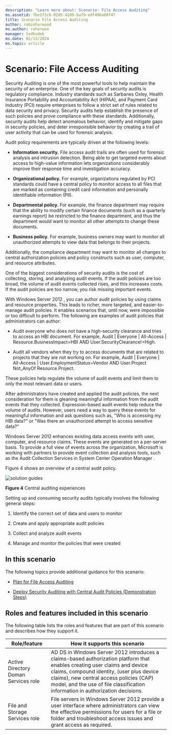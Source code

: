 ```yaml
---
description: "Learn more about: Scenario: File Access Auditing"
ms.assetid: 7be1f2cb-02d5-4209-ba79-edf496a88f47
title: Scenario File Access Auditing
author: robinharwood
ms.author: roharwoo
manager: tedhudek
ms.date: 02/13/2024
ms.topic: article
---
```


# Scenario: File Access Auditing

Security Auditing is one of the most powerful tools to help maintain the security of an enterprise. One of the key goals of security audits is regulatory compliance. Industry standards such as Sarbanes Oxley, Health Insurance Portability and Accountability Act (HIPAA), and Payment Card Industry (PCI) require enterprises to follow a strict set of rules related to data security and privacy. Security audits help establish the presence of such policies and prove compliance with these standards. Additionally, security audits help detect anomalous behavior, identify and mitigate gaps in security policies, and deter irresponsible behavior by creating a trail of user activity that can be used for forensic analysis.

Audit policy requirements are typically driven at the following levels:

-   **Information security.** File access audit trails are often used for forensic analysis and intrusion detection. Being able to get targeted events about access to high-value information lets organizations considerably improve their response time and investigation accuracy.

-   **Organizational policy.** For example, organizations regulated by PCI standards could have a central policy to monitor access to all files that are marked as containing credit card information and personally identifiable information (PII).

-   **Departmental policy.** For example, the finance department may require that the ability to modify certain finance documents (such as a quarterly earnings report) be restricted to the finance department, and thus the department would want to monitor all other attempts to change these documents.

-   **Business policy.** For example, business owners may want to monitor all unauthorized attempts to view data that belongs to their projects.

Additionally, the compliance department may want to monitor all changes to central authorization policies and policy constructs such as user, computer, and resource attributes.

One of the biggest considerations of security audits is the cost of collecting, storing, and analyzing audit events. If the audit policies are too broad, the volume of audit events collected rises, and this increases costs. If the audit policies are too narrow, you risk missing important events.

With  Windows Server 2012 , you can author audit policies by using claims and resource properties. This leads to richer, more targeted, and easier-to-manage audit policies. It enables scenarios that, until now, were impossible or too difficult to perform. The following are examples of audit policies that administrators can author:

-   Audit everyone who does not have a high-security clearance and tries to access an HBI document. For example, Audit | Everyone | All-Access | Resource.BusinessImpact=HBI AND User.SecurityClearance!=High.

-   Audit all vendors when they try to access documents that are related to projects that they are not working on. For example, Audit | Everyone | All-Access | User.EmploymentStatus=Vendor AND User.Project Not_AnyOf Resource.Project.

These policies help regulate the volume of audit events and limit them to only the most relevant data or users.

After administrators have created and applied the audit policies, the next consideration for them is gleaning meaningful information from the audit events that they collected. Expression-based audit events help reduce the volume of audits. However, users need a way to query these events for meaningful information and ask questions such as, "Who is accessing my HBI data?" or "Was there an unauthorized attempt to access sensitive data?"

 Windows Server 2012  enhances existing data access events with user, computer, and resource claims. These events are generated on a per-server basis. To provide a full view of events across the organization, Microsoft is working with partners to provide event collection and analysis tools, such as the Audit Collection Services in System Center Operation Manager .

Figure 4 shows an overview of a central audit policy.

![solution guides](media/Scenario--File-Access-Auditing/DynamicAccessControl_RevGuide_4.JPG)

**Figure 4** Central auditing experiences

Setting up and consuming security audits typically involves the following general steps:

1.  Identify the correct set of data and users to monitor

2.  Create and apply appropriate audit policies

3.  Collect and analyze audit events

4.  Manage and monitor the policies that were created

## In this scenario
The following topics provide additional guidance for this scenario:

-   [Plan for File Access Auditing](Plan-for-File-Access-Auditing.md)

-   [Deploy Security Auditing with Central Audit Policies &#40;Demonstration Steps&#41;](Deploy-Security-Auditing-with-Central-Audit-Policies--Demonstration-Steps-.md)

## <a name="BKMK_NEW"></a>Roles and features included in this scenario
The following table lists the roles and features that are part of this scenario and describes how they support it.

|Role/feature|How it supports this scenario|
|-----------------|---------------------------------|
|Active Directory Doman Services role|AD DS in  Windows Server 2012  introduces a claims-based authorization platform that enables creating user claims and device claims, compound identity, (user plus device claims), new central access policies (CAP) model, and the use of file classification information in authorization decisions.|
|File and Storage Services role|File servers in  Windows Server 2012  provide a user interface where administrators can view the effective permissions for users for a file or folder and troubleshoot access issues and grant access as required.|



